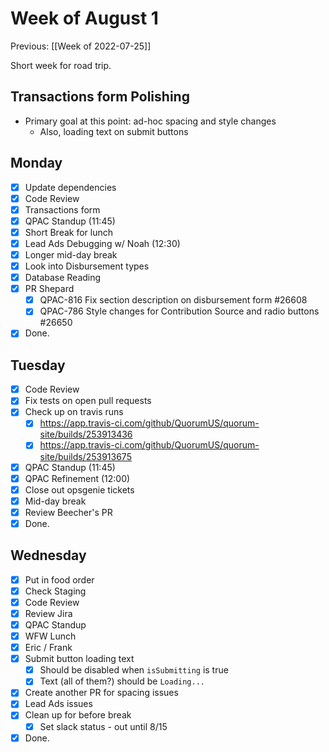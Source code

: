 # Week of August 1
Previous: [[Week of 2022-07-25]]

Short week for road trip.

## Transactions form Polishing
- Primary goal at this point: ad-hoc spacing and style changes
	- Also, loading text on submit buttons

## Monday
- [x] Update dependencies
- [x] Code Review
- [x] Transactions form
- [x] QPAC Standup (11:45)
- [x] Short Break for lunch
- [x] Lead Ads Debugging w/ Noah (12:30)
- [x] Longer mid-day break
- [x] Look into Disbursement types
- [x] Database Reading
- [x] PR Shepard
	- [x] QPAC-816 Fix section description on disbursement form #26608
	- [x] QPAC-786 Style changes for Contribution Source and radio buttons #26650
- [x] Done.

##  Tuesday
- [x] Code Review
- [x] Fix tests on open pull requests
- [x] Check up on travis runs
	- [x] https://app.travis-ci.com/github/QuorumUS/quorum-site/builds/253913436
	- [x] https://app.travis-ci.com/github/QuorumUS/quorum-site/builds/253913675
- [x] QPAC Standup (11:45)
- [x] QPAC Refinement (12:00)
- [x] Close out opsgenie tickets
- [x] Mid-day break
- [x] Review Beecher's PR
- [x] Done.

## Wednesday
- [x] Put in food order
- [x] Check Staging
- [x] Code Review
- [x] Review Jira
- [x] QPAC Standup
- [x] WFW Lunch
- [x] Eric / Frank
- [x] Submit button loading text
	- [x] Should be disabled when `isSubmitting` is true
	- [x] Text (all of them?) should be `Loading...`
- [x] Create another PR for spacing issues
- [x] Lead Ads issues
- [x] Clean up for before break
	- [x] Set slack status - out until 8/15
- [x] Done.